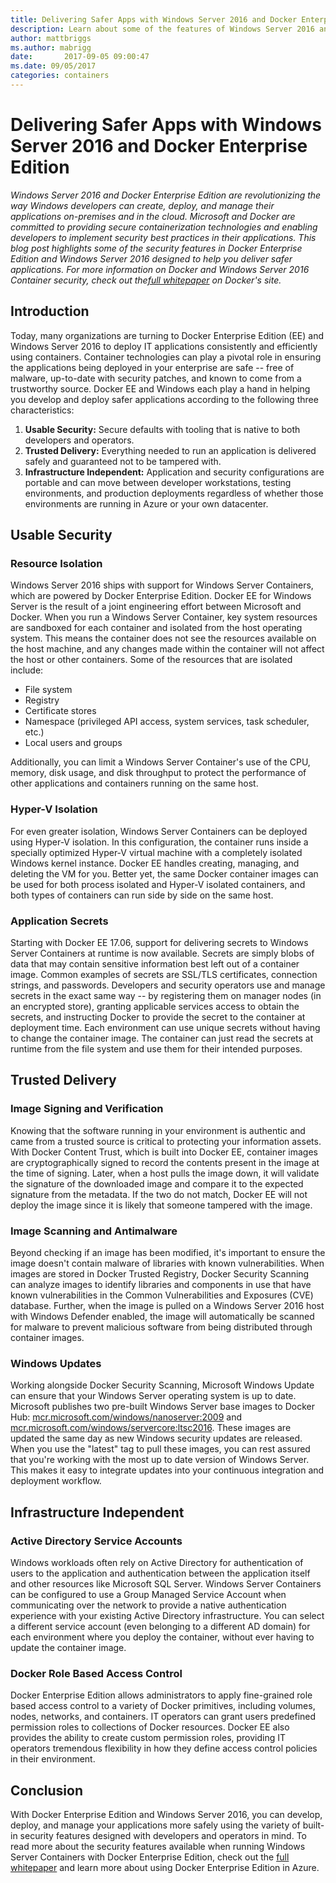 ```yaml
---
title: Delivering Safer Apps with Windows Server 2016 and Docker Enterprise Edition
description: Learn about some of the features of Windows Server 2016 and Docker Enterprise Edition and how they can help deploy IT applications efficiently.
author: mattbriggs
ms.author: mabrigg
date:       2017-09-05 09:00:47
ms.date: 09/05/2017
categories: containers
---
```

# Delivering Safer Apps with Windows Server 2016 and Docker Enterprise Edition

_Windows Server 2016 and Docker Enterprise Edition are revolutionizing the way Windows developers can create, deploy, and manage their applications on-premises and in the cloud. Microsoft and Docker are committed to providing secure containerization technologies and enabling developers to implement security best practices in their applications. This blog post highlights some of the security features in Docker Enterprise Edition and Windows Server 2016 designed to help you deliver safer applications._ _For more information on Docker and Windows Server 2016 Container security, check out the[full whitepaper](https://goto.docker.com/rs/929-FJL-178/images/20170831-WP-Delivering-Safer-Apps.pdf) on Docker's site._

## Introduction

Today, many organizations are turning to Docker Enterprise Edition (EE) and Windows Server 2016 to deploy IT applications consistently and efficiently using containers. Container technologies can play a pivotal role in ensuring the applications being deployed in your enterprise are safe -- free of malware, up-to-date with security patches, and known to come from a trustworthy source. Docker EE and Windows each play a hand in helping you develop and deploy safer applications according to the following three characteristics:

  1. **Usable Security:** Secure defaults with tooling that is native to both developers and operators.
  2. **Trusted Delivery:** Everything needed to run an application is delivered safely and guaranteed not to be tampered with.
  3. **Infrastructure Independent:** Application and security configurations are portable and can move between developer workstations, testing environments, and production deployments regardless of whether those environments are running in Azure or your own datacenter.

<!--![](https://msdnshared.blob.core.windows.net/media/2017/08/KeyComponentsOfContainerSecurity-500x262.png)-->

## Usable Security

### Resource Isolation

Windows Server 2016 ships with support for Windows Server Containers, which are powered by Docker Enterprise Edition. Docker EE for Windows Server is the result of a joint engineering effort between Microsoft and Docker. When you run a Windows Server Container, key system resources are sandboxed for each container and isolated from the host operating system. This means the container does not see the resources available on the host machine, and any changes made within the container will not affect the host or other containers. Some of the resources that are isolated include:

  * File system
  * Registry
  * Certificate stores
  * Namespace (privileged API access, system services, task scheduler, etc.)
  * Local users and groups

Additionally, you can limit a Windows Server Container's use of the CPU, memory, disk usage, and disk throughput to protect the performance of other applications and containers running on the same host.

### Hyper-V Isolation

For even greater isolation, Windows Server Containers can be deployed using Hyper-V isolation. In this configuration, the container runs inside a specially optimized Hyper-V virtual machine with a completely isolated Windows kernel instance. Docker EE handles creating, managing, and deleting the VM for you. Better yet, the same Docker container images can be used for both process isolated and Hyper-V isolated containers, and both types of containers can run side by side on the same host.

### Application Secrets

Starting with Docker EE 17.06, support for delivering secrets to Windows Server Containers at runtime is now available. Secrets are simply blobs of data that may contain sensitive information best left out of a container image. Common examples of secrets are SSL/TLS certificates, connection strings, and passwords. Developers and security operators use and manage secrets in the exact same way -- by registering them on manager nodes (in an encrypted store), granting applicable services access to obtain the secrets, and instructing Docker to provide the secret to the container at deployment time. Each environment can use unique secrets without having to change the container image. The container can just read the secrets at runtime from the file system and use them for their intended purposes.

## Trusted Delivery

### Image Signing and Verification

Knowing that the software running in your environment is authentic and came from a trusted source is critical to protecting your information assets. With Docker Content Trust, which is built into Docker EE, container images are cryptographically signed to record the contents present in the image at the time of signing. Later, when a host pulls the image down, it will validate the signature of the downloaded image and compare it to the expected signature from the metadata. If the two do not match, Docker EE will not deploy the image since it is likely that someone tampered with the image.

### Image Scanning and Antimalware

Beyond checking if an image has been modified, it's important to ensure the image doesn't contain malware of libraries with known vulnerabilities. When images are stored in Docker Trusted Registry, Docker Security Scanning can analyze images to identify libraries and components in use that have known vulnerabilities in the Common Vulnerabilities and Exposures (CVE) database. Further, when the image is pulled on a Windows Server 2016 host with Windows Defender enabled, the image will automatically be scanned for malware to prevent malicious software from being distributed through container images.

### Windows Updates

Working alongside Docker Security Scanning, Microsoft Windows Update can ensure that your Windows Server operating system is up to date. Microsoft publishes two pre-built Windows Server base images to Docker Hub: [mcr.microsoft.com/windows/nanoserver:2009](https://hub.docker.com/_/microsoft-windows-nanoserver) and [mcr.microsoft.com/windows/servercore:ltsc2016](https://hub.docker.com/_/microsoft-windows-servercore). These images are updated the same day as new Windows security updates are released. When you use the "latest" tag to pull these images, you can rest assured that you're working with the most up to date version of Windows Server. This makes it easy to integrate updates into your continuous integration and deployment workflow.

## Infrastructure Independent

### Active Directory Service Accounts

Windows workloads often rely on Active Directory for authentication of users to the application and authentication between the application itself and other resources like Microsoft SQL Server. Windows Server Containers can be configured to use a Group Managed Service Account when communicating over the network to provide a native authentication experience with your existing Active Directory infrastructure. You can select a different service account (even belonging to a different AD domain) for each environment where you deploy the container, without ever having to update the container image.

### Docker Role Based Access Control

Docker Enterprise Edition allows administrators to apply fine-grained role based access control to a variety of Docker primitives, including volumes, nodes, networks, and containers. IT operators can grant users predefined permission roles to collections of Docker resources. Docker EE also provides the ability to create custom permission roles, providing IT operators tremendous flexibility in how they define access control policies in their environment.

## Conclusion

With Docker Enterprise Edition and Windows Server 2016, you can develop, deploy, and manage your applications more safely using the variety of built-in security features designed with developers and operators in mind. To read more about the security features available when running Windows Server Containers with Docker Enterprise Edition, check out the [full whitepaper](https://goto.docker.com/rs/929-FJL-178/images/20170831-WP-Delivering-Safer-Apps.pdf) and learn more about using Docker Enterprise Edition in Azure.
